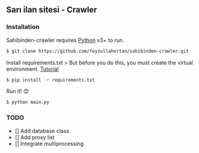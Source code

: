 ##  Sarı ilan sitesi - Crawler
### Installation

Sahibinden-crawler requires [Python](https://www.python.org/) v3+ to run.

```sh
$ git clone https://github.com/feyzullahertan/sahibinden-crawler.git
```
Install requirements.txt
	> But before you do this, you must create the virtual environment. [Tutorial](https://uoa-eresearch.github.io/eresearch-cookbook/recipe/2014/11/26/python-virtual-env/)
```sh
$ pip install -r requirements.txt
```
Run it! :blush:
```sh
$ python main.py
```
### TODO
- [] Add database class
- [] Add proxy list
- [] Integrate multiprocessing
